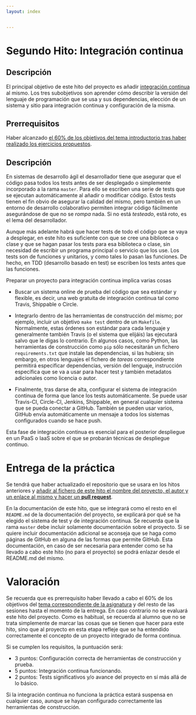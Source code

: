 ```yaml
---
layout: index


---
```

Segundo Hito: Integración continua
=====================================

Descripción
-----------------

El principal objetivo de este hito del proyecto es añadir
[integración continua](http://jj.github.io/IV/documentos/temas/Desarrollo_basado_en_pruebas#aadiendo-integracin-continua) al mismo. Los tres subobjetivos son aprender cómo describir
la versión del lenguaje de programación que se usa y sus dependencias,
elección de un sistema y sitio para integración continua y
configuración de la misma.

Prerrequisitos
--------------------

Haber alcanzado
[el 60% de los objetivos del tema introductorio tras haber realizado los ejercicios propuestos](http://jj.github.io/IV/documentos/temas/Desarrollo_basado_en_pruebas).

Descripción
----------------

En sistemas de desarrollo ágil el desarrollador tiene que asegurar que
el código pasa todos los tests antes de ser desplegado o simplemente
incorporado a la rama `master`. Para ello se escriben
una serie de tests que se ejecutan automáticamente al añadir o modificar código. Estos
tests tienen el fin obvio de asegurar la calidad del mismo, pero
también en un entorno de desarrollo colaborativo permiten integrar
código fácilmente asegurándose de que no se *rompa* nada. Si no está
*testeado*, está roto, es el lema del desarrollador.

Aunque más adelante habrá que hacer tests de todo el código que se
vaya a desplegar, en este hito es suficiente con que se cree una
biblioteca o clase y que se hagan pasar los tests para esa biblioteca
o clase, sin necesidad de escribir un programa principal o servicio
que los use. Los tests son de funciones y unitarios, y como tales lo
pasan las funciones. De hecho, en TDD (desarrollo basado en test) se
escriben los tests antes que las funciones. 

Preparar un proyecto para integración continua implica varias cosas

- Buscar un sistema online de prueba del código que sea estándar y
  flexible, es decir, una web gratuita de integración continua tal
  como Travis, Shippable o Circle. 

- Integrarlo dentro de las herramientas de construcción del mismo; por
  ejemplo, incluir un objetivo `make test` dentro de un
  `Makefile`. Normalmente, estas órdenes son estándar para cada
  lenguaje y generalmente también Travis (o el sistema que elijáis)
  las ejecutará salvo que le digas lo contrario. En algunos casos,
  como Python, las herramientas de construcción como `pip` sólo
  necesitarán un fichero `requirements.txt` que instale las
  dependencias, si las hubiera; sin embargo, en otros lenguajes el
  fichero de *tareas* correspondiente permitirá especificar
  dependencias, versión del lenguaje, instrucción específica que se va
  a usar para hacer test y también metadatos adicionales como licencia
  o autor.

- Finalmente, tras darse de alta, configurar el sistema de integración continua de forma
  que lance los tests automáticamente. Se puede usar Travis-CI,
  Circle-CI, Jenkins, Shippable, en
  general cualquier sistema que se pueda conectar a GitHub. También se
  pueden usar varios, GitHub envía automáticamente un mensaje a todos
  los sistemas configurados cuando se hace push.

Esta fase de integración continua es esencial para el posterior
despliegue en un PaaS o IaaS sobre el que se probarán técnicas de despliegue
continuo.


# Entrega de la práctica

Se tendrá que haber actualizado el repositorio que se usara en los
hitos anteriores y
[añadir al fichero de este hito el nombre del proyecto, el autor y un enlace al mismo y hacer un **pull request**](https://github.com/JJ/IV-17-18/blob/master/practicas/hito-2). 

En la documentación de este hito, que se integrará como el resto en el `README.md`
de la documentación del proyecto, se explicará por qué se ha elegido el sistema de test y
de integración continua. Se recuerda que la rama `master` debe incluir
solamente documentación sobre el proyecto. Si se quiere incluir
documentación adicional se aconseja que se haga como páginas de GitHub
en alguna de las formas que permite GitHub. Esta documentación, en
caso de ser necesaria para entender como se ha llevado a cabo este
hito (no para el proyecto) se podrá enlazar desde el README.md del
mismo. 

# Valoración


Se recuerda que es prerrequisito haber llevado a cabo el 60% de los
objetivos del
[tema correspondiente de la asignatura](http://jj.github.io/IV/documentos/temas/Desarrollo_basado_en_pruebas)
y del resto de las sesiones hasta el momento de la entrega. En caso contrario no se
evaluará este hito del proyecto. Como es habitual, se recuerda al
alumno que no se trata simplemente de marcar las cosas que se tienen
que hacer para este hito, sino que al proyecto en esta etapa refleje
que se ha entendido correctamente el concepto de un proyecto integrado
de forma continua.


Si se cumplen los requisitos, la
puntuación será:

* 3 puntos: Configuración correcta de herramientas de construcción y prueba.
* 5 puntos: Integración continua funcionando.
* 2 puntos: Tests significativos y/o avance del proyecto en sí más
  allá de lo básico.

Si la integración continua no funciona la práctica estará suspensa
  en cualquier caso, aunque se hayan configurado correctamente las
  herramientas de construcción.
